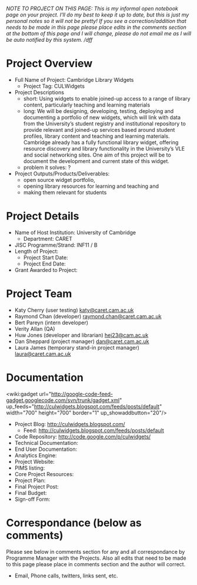 _NOTE TO PROJECT ON THIS PAGE: This is my informal open notebook page on your project.  I'll do my best to keep it up to date, but this is just my personal notes so it will not be pretty!  If you see a correction/addition that needs to be made in this page please place edits in the comments section at the bottom of this page and I will change, please do not email me as I will be auto notified by this system. /dff_

# Project Overview #
  * Full Name of Project: Cambridge Library Widgets
    * Project Tag: CULWidgets
  * Project Descriptions
    * short: Using widgets to enable joined-up access to a range of library content, particularly teaching and learning materials
    * long: We will be designing, developing, testing, deploying and documenting a portfolio of new widgets, which will link with data from the University’s student registry and institutional repository to provide relevant and joined-up services based around student profiles, library content and teaching and learning materials. Cambridge already has a fully functional library widget, offering resource discovery and library functionality in the University’s VLE and social networking sites. One aim of this project will be to document the development and current state of this widget.
    * problem it solves: ?
  * Project Outputs/Products/Deliverables:
    * open source widget portfolio,
    * opening library resources for learning and teaching and
    * making them relevant for students

# Project Details #
  * Name of Host Institution: University of Cambridge
    * Department: CARET
  * JISC Programme/Strand: INF11 / B
  * Length of Project:
    * Project Start Date:
    * Project End Date:
  * Grant Awarded to Project:

# Project Team #
  * Katy Cherry (user testing)  katy@caret.cam.ac.uk
  * Raymond Chan (developer) raymond.chan@caret.cam.ac.uk
  * Bert Pareyn (intern developer)
  * Verity Allan (QA)
  * Huw Jones (developer and librarian) hej23@cam.ac.uk
  * Dan Sheppard (project manager) dan@caret.cam.ac.uk
  * Laura James (temporary stand-in project manager) laura@caret.cam.ac.uk


# Documentation #

<wiki:gadget url="http://google-code-feed-gadget.googlecode.com/svn/trunk/gadget.xml" up\_feeds="http://culwidgets.blogspot.com/feeds/posts/default" width="700" height="700" border="1" up\_showaddbutton="20"/>

  * Project Blog: http://culwidgets.blogspot.com/
    * Feed: http://culwidgets.blogspot.com/feeds/posts/default
  * Code Repository: http://code.google.com/p/culwidgets/
  * Technical Documentation:
  * End User Documentation:
  * Analytics Engine:
  * Project Website:
  * PIMS listing:
  * Core Project Resources:
  * Project Plan:
  * Final Project Post:
  * Final Budget:
  * Sign-off Form:

# Correspondance (below as comments) #
Please see below in comments section for any and all correspondance by Programme Manager with the Projects.  Also all edits that need to be made to this page please place in comments section and the author will correct.
  * Email, Phone calls, twitters, links sent, etc.